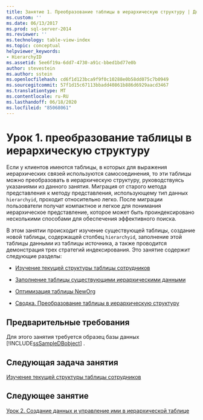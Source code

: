 ```yaml
---
title: Занятие 1. Преобразование таблицы в иерархическую структуру | Документация Майкрософт
ms.custom: ''
ms.date: 06/13/2017
ms.prod: sql-server-2014
ms.reviewer: ''
ms.technology: table-view-index
ms.topic: conceptual
helpviewer_keywords:
- HierarchyID
ms.assetid: 5ee6f19a-6dd7-4730-a91c-bbed1bd77e0b
author: stevestein
ms.author: sstein
ms.openlocfilehash: cd6f1d123bca9f9f0c10288e0b58dd075c7b0949
ms.sourcegitcommit: 57f1d15c67113bbadd40861b886d6929aacd3467
ms.translationtype: MT
ms.contentlocale: ru-RU
ms.lasthandoff: 06/18/2020
ms.locfileid: "85068061"
---
```

# <a name="lesson-1-converting-a-table-to-a-hierarchical-structure"></a>Урок 1. преобразование таблицы в иерархическую структуру
  Если у клиентов имеются таблицы, в которых для выражения иерархических связей используются самосоединения, то эти таблицы можно преобразовать в иерархическую структуру, руководствуясь указаниями из данного занятия. Миграция от старого метода представления к методу представления, использующему тип данных `hierarchyid`, проходит относительно легко. После миграции пользователи получат компактное и легкое для понимания иерархическое представление, которое может быть проиндексировано несколькими способами для обеспечения эффективного поиска.  
  
 В этом занятии происходит изучение существующей таблицы, создание новой таблицы, содержащей столбец `hierarchyid`, заполнение этой таблицы данными из таблицы источника, а также проводится демонстрация трех стратегий индексирования. Это занятие содержит следующие разделы:  
  
-   [Изучение текущей структуры таблицы сотрудников](lesson-1-1-examining-the-current-structure-of-the-employee-table.md)  
  
-   [Заполнение таблицы существующими иерархическими данными](lesson-1-2-populating-a-table-with-existing-hierarchical-data.md)  
  
-   [Оптимизация таблицы NewOrg](lesson-1-3-optimizing-the-neworg-table.md)  
  
-   [Сводка. Преобразование таблицы в иерархическую структуру](lesson-1-4-summary-converting-a-table-to-a-hierarchical-structure.md)  
  
## <a name="prerequisites"></a>Предварительные требования  
 Для этого занятия требуется образец базы данных [!INCLUDE[ssSampleDBobject](../../includes/sssampledbobject-md.md)] .  
  
## <a name="next-task-in-lesson"></a>Следующая задача занятия  
 [Изучение текущей структуры таблицы сотрудников](lesson-1-1-examining-the-current-structure-of-the-employee-table.md)  
  
## <a name="next-lesson"></a>Следующее занятие  
 [Урок 2. Создание данных и управление ими в иерархической таблице](lesson-2-creating-and-managing-data-in-a-hierarchical-table.md)  
  
  
